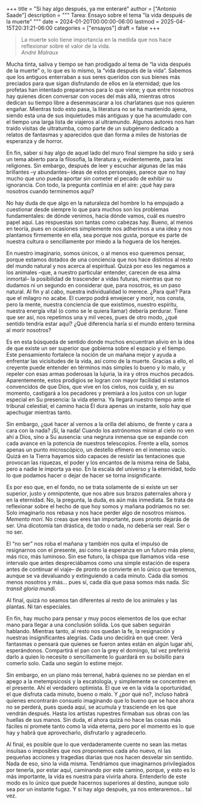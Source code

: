 +++
title = "Si hay algo después, ya me enteraré"
author = ["Antonio Saade"]
description = """
  Tarea: Ensayo sobre el tema "la vida después de la muerte"
  """
date = 2024-01-20T00:00:00-06:00
lastmod = 2025-04-15T20:31:21-06:00
categories = ["ensayos"]
draft = false
+++

> La muerte solo tiene importancia en la medida que nos hace reflexionar sobre el valor de la vida.<br />
> _André Malraux_

Mucha tinta, saliva y tiempo se han prodigado al tema de “la vida después de la muerte” o, lo que es lo mismo, la “vida después de la vida”. Sabemos que los antiguos enterraban a sus seres queridos con sus bienes más preciados para que sigan disfrutando de ellos en la eternidad; que los profetas han intentado prepararnos para lo que viene; y que entre nosotros hay quienes dicen conversar con voces del más allá, mientras otros dedican su tiempo libre a desenmascarar a los charlatanes que nos quieren engañar. Mientras todo esto pasa, la literatura no se ha mantenido ajena, siendo esta una de sus inquietudes más antiguas y que ha acumulado con el tiempo una larga lista de viajeros al ultramundo. Algunos autores nos han traído visitas de ultratumba, como parte de un subgénero dedicado a relatos de fantasmas y aparecidos que dan forma a miles de historias de esperanza y de horror.

En fin, saber si hay algo de aquel lado del muro final  siempre ha sido y será un tema abierto para la filosofía, la literatura y, evidentemente, para las religiones. Sin embargo, después de leer y escuchar algunas de las más brillantes –y abundantes– ideas de estos personajes, parece que no hay mucho que uno pueda aportar sin cometer el pecado de exhibir su ignorancia. Con todo, la pregunta continúa en el aire: ¿qué hay para nosotros cuando terminemos aquí?

No hay duda de que algo en la naturaleza del hombre lo ha empujado a cuestionar desde siempre lo que para muchos son los problemas fundamentales: de dónde venimos, hacia dónde vamos, cuál es nuestro papel aquí. Las respuestas son tantas como cabezas hay. Bueno, al menos en teoría, pues en ocasiones simplemente nos adherimos a una idea y nos plantamos firmemente en ella, sea porque nos gusta, porque es parte de nuestra cultura o sencillamente por miedo a la hoguera de los herejes.

En nuestro imaginario, somos únicos, o al menos eso queremos pensar, porque estamos dotados de una conciencia que nos hace distintos al resto del mundo natural y nos acerca al espiritual. Quizá por eso les negamos a los animales –que, a nuestro particular entender, carecen de esa alma inmortal– la posibilidad de trascender a vidas futuras, mientras que no dudamos ni un segundo en considerar que, para nosotros, es un paso natural. Al fin y al cabo, nuestra individualidad lo merece. ¿Para qué? Para que el milagro no acabe. El cuerpo podrá envejecer y morir, nos consta, pero la mente, nuestra conciencia de que existimos, nuestro espíritu, nuestra energía vital (o como se le quiera llamar) debería perdurar. Tiene que ser así, nos repetimos una y mil veces, pues de otro modo, ¿qué sentido tendría estar aquí? ¿Qué diferencia haría si el mundo entero termina al morir nosotros?

Es en esta búsqueda de sentido donde muchos encuentran alivio en la idea de que existe un ser superior que gobierna sobre el espacio y el tiempo. Este pensamiento fortalece la noción de un mañana mejor y ayuda a enfrentar las vicisitudes de la vida, así como de la muerte. Gracias a ello, el creyente puede entender en términos más simples lo bueno y lo malo, y repeler con esas armas poderosas la lujuria, la ira y otros muchos pecados. Aparentemente, estos prodigios se logran con mayor facilidad si estamos convencidos de que Dios, que vive en los cielos, nos cuida y, en su momento, castigará a los pecadores y premiará a los justos con un lugar especial en Su presencia: la vida eterna. Ya llegará nuestro tiempo ante el tribunal celestial; el camino hacia Él dura apenas un instante, solo hay que apechugar mientras tanto.

Sin embargo, ¿qué hacer al vernos a la orilla del abismo, de frente y cara a cara con la nada? ¡Sí, la nada! Cuando los astrónomos miran al cielo no ven ahí a Dios, sino a Su ausencia: una negrura inmensa que se expande con cada avance en la potencia de nuestros telescopios. Frente a ella, somos apenas un punto microscópico, un destello efímero en el inmenso vacío. Quizá en la Tierra hayamos sido capaces de resistir las tentaciones que provocan las riquezas, el poder y los encantos de la misma reina de Saba, pero a nadie le importa ya eso. En la escala del universo y la eternidad, todo lo que podamos hacer o dejar de hacer se torna insignificante.

Es por eso que, en el fondo, no se trata solamente de si existe un ser superior, justo y omnipotente, que nos abre sus brazos paternales ahora y en la eternidad. No, la pregunta, la duda, es aún más inmediata. Se trata de reflexionar sobre el hecho de que hoy somos y mañana podríamos no ser. Solo imaginarlo nos rebasa y nos hace perder algo de nosotros mismos. _Memento mori_. No creas que eres tan importante, pues pronto dejarás de ser. Una dicotomía tan drástica, de todo o nada, no debería ser real. Ser o no ser.

El “no ser” nos roba el mañana y también nos quita el impulso de resignarnos con el presente, así como la esperanza en un futuro más pleno, más rico, más luminoso. Sin ese futuro, la chispa que llamamos vida –ese intervalo que antes despreciábamos como una simple estación de espera antes de continuar el viaje– de pronto se convierte en lo único que tenemos, aunque se va devaluando y extinguiendo a cada minuto. Cada día somos menos nosotros y más... pues sí, cada día que pasa somos más nada. _Sic transit gloria mundi_.

Al final, quizá no seamos tan diferentes al resto de los animales y las plantas. Ni tan especiales.

En fin, hay mucho para pensar y muy pocos elementos de los que echar mano para llegar a una conclusión sólida. Los que saben seguirán hablando. Mientras tanto, al resto nos quedan la fe, la resignación y nuestras insignificantes alegrías. Cada uno decidirá en qué creer. Verá fantasmas o pensará que quienes se fueron antes están en algún lugar ahí, esperándonos. Compartirá el pan con la grey el domingo, tal vez preferirá darlo a quien lo necesite o sencillamente lo guardará en su bolsillo para comerlo solo. Cada uno según lo estime mejor.

Sin embargo, en un plano más terrenal, habrá quienes no se pierdan en el apego a la metempsicosis y la escatología, y simplemente se concentren en el presente. Ahí el verdadero optimista. El que ve en la vida la oportunidad, el que disfruta cada minuto, bueno o malo. Y ¿por qué no?, incluso habrá quienes encontrarán consuelo imaginando que lo bueno que se hace ahora no se perderá, pues queda aquí, se acumula y trasciende en los que vendrán después. Hasta los artistas rupestres firmaban sus obras con las huellas de sus manos. Sin duda, el ahora quizá no hace las cosas más fáciles ni promete tanto como la vida eterna, pero por el momento es lo que hay y habrá que aprovecharlo, disfrutarlo y agradecerlo.

Al final, es posible que lo que verdaderamente cuente no sean las metas insulsas o imposibles que nos proponemos cada año nuevo, ni las pequeñas acciones y tragedias diarias que nos hacen desvelar sin sentido. Nada de eso, sino la vida misma. Tendríamos que imaginarnos privilegiados por tenerla, por estar aquí, caminando por este camino, porque, y esto es lo más importante, la vida es nuestra para vivirla ahora. Entenderlo de este modo es lo único que puede hacernos superiores al destino, aunque solo sea por un instante fugaz. Y si hay algo después, ya nos enteraremos… tal vez.
